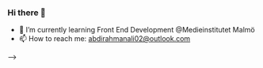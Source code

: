 ### Hi there 👋

- 🌱 I’m currently learning Front End Development @Medieinstitutet Malmö
- 📫 How to reach me: abdirahmanali02@outlook.com

-->
